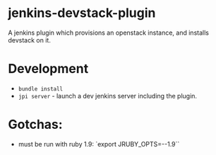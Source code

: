 jenkins-devstack-plugin
=======================

A jenkins plugin which provisions an openstack instance, and installs devstack on it.


# Development
* `bundle install`
* `jpi server` - launch a dev jenkins server including the plugin.

# Gotchas:
* must be run with ruby 1.9: `export JRUBY_OPTS=--1.9``
